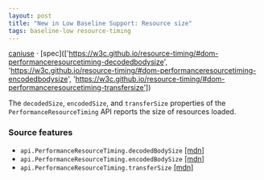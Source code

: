 ```yaml
---
layout: post
title: "New in Low Baseline Support: Resource size"
tags: baseline-low resource-timing
---
```


[caniuse](https://caniuse.com/?search=resource-size) · [spec](['https://w3c.github.io/resource-timing/#dom-performanceresourcetiming-decodedbodysize', 'https://w3c.github.io/resource-timing/#dom-performanceresourcetiming-encodedbodysize', 'https://w3c.github.io/resource-timing/#dom-performanceresourcetiming-transfersize'])

The `decodedSize`, `encodedSize`, and `transferSize` properties of the `PerformanceResourceTiming` API reports the size of resources loaded.

### Source features

- ``api.PerformanceResourceTiming.decodedBodySize`` [[mdn]](https://developer.mozilla.org/en-US/search?q=api.PerformanceResourceTiming.decodedBodySize)
- ``api.PerformanceResourceTiming.encodedBodySize`` [[mdn]](https://developer.mozilla.org/en-US/search?q=api.PerformanceResourceTiming.encodedBodySize)
- ``api.PerformanceResourceTiming.transferSize`` [[mdn]](https://developer.mozilla.org/en-US/search?q=api.PerformanceResourceTiming.transferSize)
